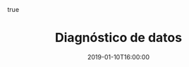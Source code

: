 ---
title: 'Diagnóstico de datos'
#event: Infomath - Seminar on computer tools for mathematician
#event_url: 'https://infomath.gitlab.io'

location: 'Laboratoire Jacques-Louis Lions, Sorbonne Université, Paris, France'

abstract: ''
summary: 

# Talk start and end times.
#   End time can optionally be hidden by prefixing the line with `#`.
date: "2019-01-10T16:00:00"
date_end: ""
all_day: true

# Schedule page publish date (NOT talk date).
publishDate: "2019-01-10T16:00:00"

authors: []
tags:
  - Datos

#categories: 
#  - other

featured: true
#projects:
#  - computer tools

url_pdf: ''
#url_slides: 'https://pierremarchand20.github.io/slides/2019_01_10_infomath_git'
url_video: ''
url_code: ''
math: true
image:
  caption: ''
  focal_point: Smart
  preview_only: true
---